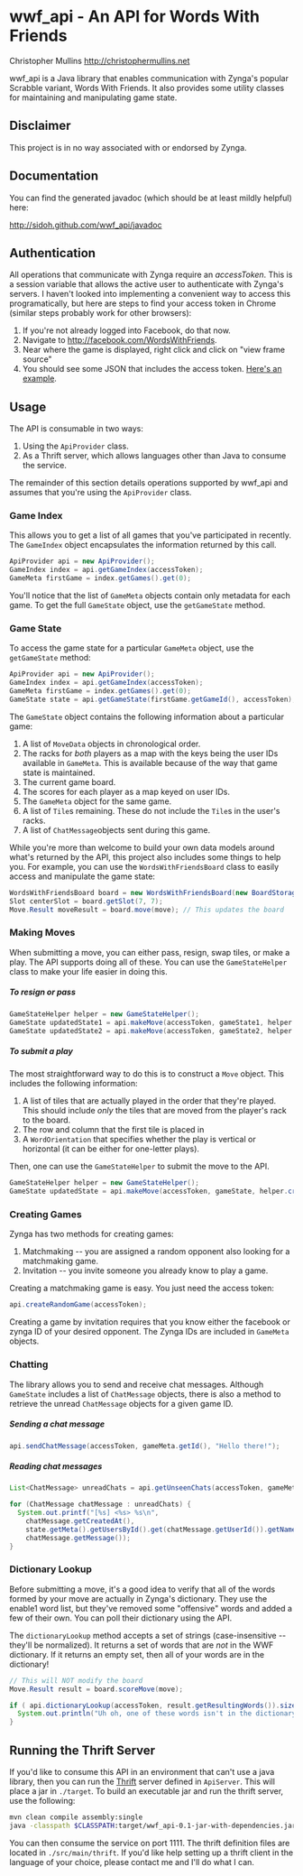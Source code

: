 # wwf_api - An API for Words With Friends

Christopher Mullins <http://christophermullins.net>

wwf_api is a Java library that enables communication with Zynga's popular Scrabble variant, Words With Friends. It also provides some utility classes for maintaining and manipulating game state.

## Disclaimer

This project is in no way associated with or endorsed by Zynga.

## Documentation

You can find the generated javadoc (which should be at least mildly helpful) here: 

<http://sidoh.github.com/wwf_api/javadoc>

## Authentication

All operations that communicate with Zynga require an *accessToken*. This is a session variable that allows the active user to authenticate with Zynga's servers. I haven't looked into implementing a convenient way to access this programatically, but here are steps to find your access token in Chrome (similar steps probably work for other browsers):

1. If you're not already logged into Facebook, do that now.
2. Navigate to <http://facebook.com/WordsWithFriends>.
3. Near where the game is displayed, right click and click on "view frame source"
4. You should see some JSON that includes the access token. [Here's an example](http://christophermullins.net/img/wwf_access_token.png).

## Usage

The API is consumable in two ways:

1. Using the `ApiProvider` class.
2. As a Thrift server, which allows languages other than Java to consume the service. 

The remainder of this section details operations supported by wwf_api and assumes that you're using the `ApiProvider` class.

### Game Index

This allows you to get a list of all games that you've participated in recently. The `GameIndex` object encapsulates the information returned by this call.

```java
ApiProvider api = new ApiProvider();
GameIndex index = api.getGameIndex(accessToken);
GameMeta firstGame = index.getGames().get(0);
```

You'll notice that the list of `GameMeta` objects contain only metadata for each game. To get the full `GameState` object, use the `getGameState` method.

### Game State

To access the game state for a particular `GameMeta` object, use the `getGameState` method:

```java
ApiProvider api = new ApiProvider();
GameIndex index = api.getGameIndex(accessToken);
GameMeta firstGame = index.getGames().get(0);
GameState state = api.getGameState(firstGame.getGameId(), accessToken);
```

The `GameState` object contains the following information about a particular game:

1. A list of `MoveData` objects in chronological order.
2. The racks for *both* players as a map with the keys being the user IDs available in `GameMeta`. This is available because of the way that game state is maintained.
3. The current game board.
4. The scores for each player as a map keyed on user IDs.
5. The `GameMeta` object for the same game.
6. A list of `Tile`s remaining. These do not include the `Tile`s in the user's racks.
7. A list of `ChatMessage`objects sent during this game.

While you're more than welcome to build your own data models around what's returned by the API, this project also includes some things to help you. For example, you can use the `WordsWithFriendsBoard` class to easily access and manipulate the game state:

```java
WordsWithFriendsBoard board = new WordsWithFriendsBoard(new BoardStorage(state.getBoard()));
Slot centerSlot = board.getSlot(7, 7);
Move.Result moveResult = board.move(move); // This updates the board
```

### Making Moves

When submitting a move, you can either pass, resign, swap tiles, or make a play. The API supports doing all of these. You can use the `GameStateHelper` class to make your life easier in doing this.

##### To resign or pass
```java
GameStateHelper helper = new GameStateHelper();
GameState updatedState1 = api.makeMove(accessToken, gameState1, helper.createMoveSubmission(MoveType.RESIGN));
GameState updatedState2 = api.makeMove(accessToken, gameState2, helper.createMoveSubmission(MoveType.PASS));
```

##### To submit a play

The most straightforward way to do this is to construct a `Move` object. This includes the following information:

1. A list of tiles that are actually played in the order that they're played. This should include *only* the tiles that are moved from the player's rack to the board.
2. The row and column that the first tile is placed in
3. A `WordOrientation` that specifies whether the play is vertical or horizontal (it can be either for one-letter plays).

Then, one can use the `GameStateHelper` to submit the move to the API.

```java
GameStateHelper helper = new GameStateHelper();
GameState updatedState = api.makeMove(accessToken, gameState, helper.createMoveSubmissionFromPlay(move));
```

### Creating Games

Zynga has two methods for creating games:

1. Matchmaking -- you are assigned a random opponent also looking for a matchmaking game.
2. Invitation -- you invite someone you already know to play a game.

Creating a matchmaking game is easy. You just need the access token:

```java
api.createRandomGame(accessToken);
```

Creating a game by invitation requires that you know either the facebook or zynga ID of your desired opponent. The Zynga IDs are included in `GameMeta` objects.

### Chatting

The library allows you to send and receive chat messages. Although `GameState` includes a list of `ChatMessage` objects, there is also a method to retrieve the unread `ChatMessage` objects for a given game ID.

##### Sending a chat message

```java
api.sendChatMessage(accessToken, gameMeta.getId(), "Hello there!");
```

##### Reading chat messages
```java
List<ChatMessage> unreadChats = api.getUnseenChats(accessToken, gameMeta.getId());

for (ChatMessage chatMessage : unreadChats) {
  System.out.printf("[%s] <%s> %s\n",
    chatMessage.getCreatedAt(),
    state.getMeta().getUsersById().get(chatMessage.getUserId()).getName(),
    chatMessage.getMessage());
}
```

### Dictionary Lookup

Before submitting a move, it's a good idea to verify that all of the words formed by your move are actually in Zynga's dictionary. They use the enable1 word list, but they've removed some "offensive" words and added a few of their own. You can poll their dictionary using the API.

The `dictionaryLookup` method accepts a set of strings (case-insensitive -- they'll be normalized). It returns a set of words that are *not* in the WWF dictionary. If it returns an empty set, then all of your words are in the dictionary!

```java
// This will NOT modify the board
Move.Result result = board.scoreMove(move);

if ( api.dictionaryLookup(accessToken, result.getResultingWords()).size() > 0 ) {
  System.out.println("Uh oh, one of these words isn't in the dictionary!"); 
}
```

## Running the Thrift Server

If you'd like to consume this API in an environment that can't use a java library, then you can run the [Thrift](http://thrift.apache.org/) server defined in `ApiServer`. This will place a jar in `./target`. To build an executable jar and run the thrift server, use the following:

```bash
mvn clean compile assembly:single
java -classpath $CLASSPATH:target/wwf_api-0.1-jar-with-dependencies.jar org.sidoh.wwf_api.ApiServer 1111
```

You can then consume the service on port 1111. The thrift definition files are located in `./src/main/thrift`. If you'd like help setting up a thrift client in the language of your choice, please contact me and I'll do  what I can.
